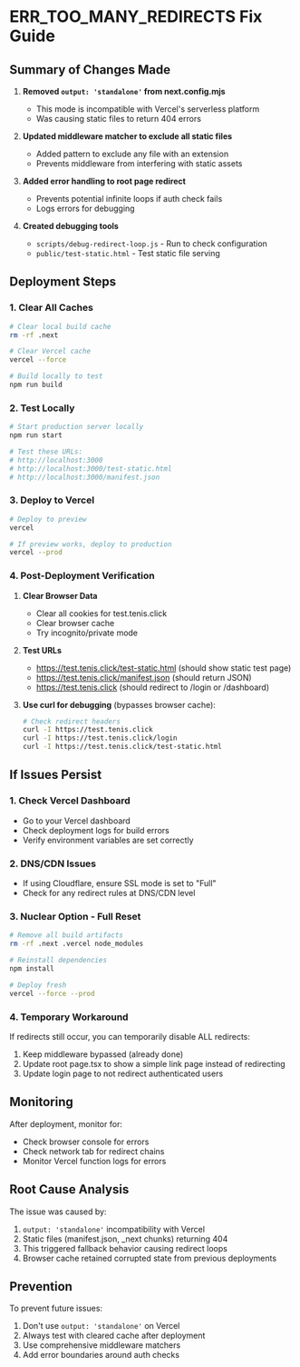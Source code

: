 # ERR_TOO_MANY_REDIRECTS Fix Guide

## Summary of Changes Made

1. **Removed `output: 'standalone'` from next.config.mjs**
   - This mode is incompatible with Vercel's serverless platform
   - Was causing static files to return 404 errors

2. **Updated middleware matcher to exclude all static files**
   - Added pattern to exclude any file with an extension
   - Prevents middleware from interfering with static assets

3. **Added error handling to root page redirect**
   - Prevents potential infinite loops if auth check fails
   - Logs errors for debugging

4. **Created debugging tools**
   - `scripts/debug-redirect-loop.js` - Run to check configuration
   - `public/test-static.html` - Test static file serving

## Deployment Steps

### 1. Clear All Caches

```bash
# Clear local build cache
rm -rf .next

# Clear Vercel cache
vercel --force

# Build locally to test
npm run build
```

### 2. Test Locally

```bash
# Start production server locally
npm run start

# Test these URLs:
# http://localhost:3000
# http://localhost:3000/test-static.html
# http://localhost:3000/manifest.json
```

### 3. Deploy to Vercel

```bash
# Deploy to preview
vercel

# If preview works, deploy to production
vercel --prod
```

### 4. Post-Deployment Verification

1. **Clear Browser Data**
   - Clear all cookies for test.tenis.click
   - Clear browser cache
   - Try incognito/private mode

2. **Test URLs**
   - https://test.tenis.click/test-static.html (should show static test page)
   - https://test.tenis.click/manifest.json (should return JSON)
   - https://test.tenis.click (should redirect to /login or /dashboard)

3. **Use curl for debugging** (bypasses browser cache):
   ```bash
   # Check redirect headers
   curl -I https://test.tenis.click
   curl -I https://test.tenis.click/login
   curl -I https://test.tenis.click/test-static.html
   ```

## If Issues Persist

### 1. Check Vercel Dashboard
- Go to your Vercel dashboard
- Check deployment logs for build errors
- Verify environment variables are set correctly

### 2. DNS/CDN Issues
- If using Cloudflare, ensure SSL mode is set to "Full"
- Check for any redirect rules at DNS/CDN level

### 3. Nuclear Option - Full Reset
```bash
# Remove all build artifacts
rm -rf .next .vercel node_modules

# Reinstall dependencies
npm install

# Deploy fresh
vercel --force --prod
```

### 4. Temporary Workaround
If redirects still occur, you can temporarily disable ALL redirects:

1. Keep middleware bypassed (already done)
2. Update root page.tsx to show a simple link page instead of redirecting
3. Update login page to not redirect authenticated users

## Monitoring

After deployment, monitor for:
- Check browser console for errors
- Check network tab for redirect chains
- Monitor Vercel function logs for errors

## Root Cause Analysis

The issue was caused by:
1. `output: 'standalone'` incompatibility with Vercel
2. Static files (manifest.json, _next chunks) returning 404
3. This triggered fallback behavior causing redirect loops
4. Browser cache retained corrupted state from previous deployments

## Prevention

To prevent future issues:
1. Don't use `output: 'standalone'` on Vercel
2. Always test with cleared cache after deployment
3. Use comprehensive middleware matchers
4. Add error boundaries around auth checks